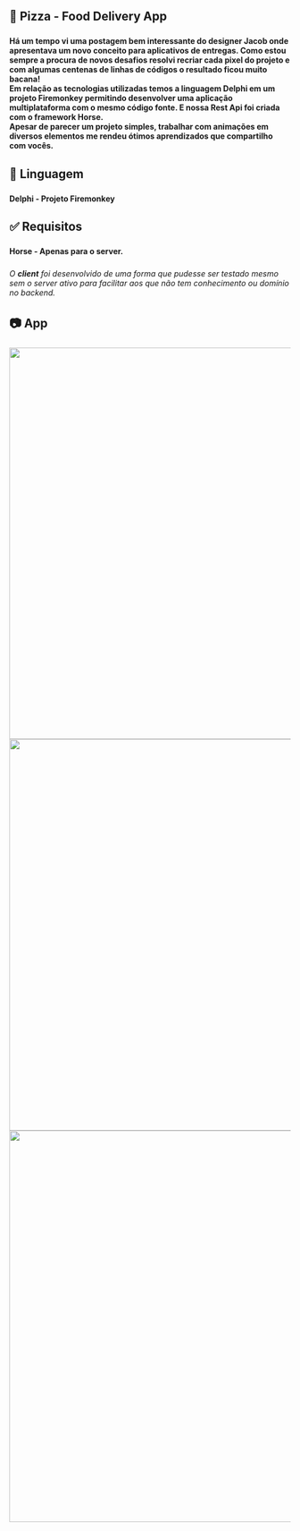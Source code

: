 <h2 align="left">🍕 Pizza - Food Delivery App</h2>

###

<h4 align="left">Há um tempo vi uma postagem bem interessante do designer Jacob onde apresentava um novo conceito para aplicativos de entregas. Como estou sempre a procura de novos desafios resolvi recriar cada pixel do projeto e com algumas centenas de linhas de códigos o resultado ficou muito bacana!<br>Em relação as tecnologias utilizadas temos a linguagem Delphi em um projeto Firemonkey permitindo desenvolver uma aplicação multiplataforma com o mesmo código fonte. E nossa Rest Api foi criada com o framework Horse.<br>Apesar de parecer um projeto simples, trabalhar com animações em diversos elementos me rendeu ótimos aprendizados que compartilho com vocês.</h4>

###

<h2 align="left">🧩 Linguagem</h2>

###

<h4 align="left">Delphi - Projeto Firemonkey</h4>

###

<h2 align="left">✅ Requisitos</h2>

###

<h4 align="left">Horse - Apenas para o server.</h4>

###

<h6 align="left">O <b>client</b> foi desenvolvido de uma forma que pudesse ser testado mesmo sem o server ativo para facilitar aos que não tem conhecimento ou domínio no backend.</h6>

###

<h2 align="left">📷 App</h2>

###

<img align="left" height="700" src="https://media2.giphy.com/media/LgwK2o7vXfq6eZHoiq/giphy.gif"  />
<h2 align="left"></h2>

###

<img align="left" height="700" src="https://i.imgur.com/l7sv1qh.jpg"  />

###

<img align="left" height="700" src="https://i.imgur.com/unorYdg.jpg"  />

###
